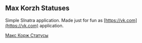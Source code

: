 ## Max Korzh Statuses

Simple SInatra application.
Made just for fun as [https://vk.com](https://vk.com) application.

[Макс Корж Статусы](http://vk.com/app3938061)
